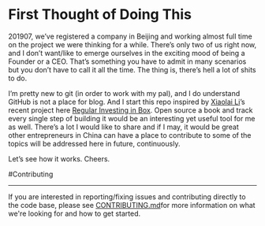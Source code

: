 # First Thought of Doing This

201907, we’ve registered a company in Beijing and working almost full time on the project we were thinking for a while. There’s only two of us right now, and I don’t want/like to emerge ourselves in the exciting mood of being a Founder or a CEO. That’s something you have to admit in many scenarios but you don’t have to call it all the time. The thing is, there’s hell a lot of shits to do.

I’m pretty new to git (in order to work with my pal), and I do understand GitHub is not a place for blog. And I start this repo inspired by [Xiaolai Li][1]’s recent project here [Regular Investing in Box][2]. Open source a book and track every single step of building it would be an interesting yet useful tool for me as well. There’s a lot I would like to share and if I may, it would be great other entrepreneurs in China can have a place to contribute to some of the topics will be addressed here in future, continuously. 

Let’s see how it works. Cheers. 

[1]:	github.com/xiaolai
[2]:	https://github.com/xiaolai/regular-investing-in-box



#Contributing

---

If you are interested in reporting/fixing issues and contributing directly to the code base, please see [CONTRIBUTING.md](CONTRIBUTING)for more information on what we're looking for and how to get started.